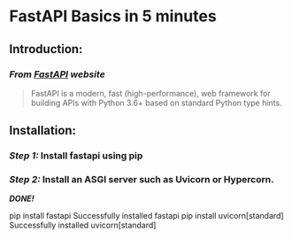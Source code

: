 # FastAPI Basics in 5 minutes

## Introduction:

### _From [FastAPI](https://fastapi.tiangolo.com/) website_

> FastAPI is a modern, fast (high-performance), web framework for building APIs with Python 3.6+ based on standard Python type hints.

## Installation:

### *Step 1:* **Install fastapi using pip**

### *Step 2:* **Install an ASGI server such as Uvicorn or Hypercorn.**

***DONE!***

<head>
    <link rel="stylesheet" href="assets/termynal.css">
    <link href="https://fonts.googleapis.com/css?family=Fira+Mono">
    </head>
<body>
    <div id="termynal" data-termynal>
        <span data-ty="input">pip install fastapi</span>
        <span data-ty="progress"></span>
        <span data-ty>Successfully installed fastapi</span>
        <span data-ty></span>
        <span data-ty="input">pip install uvicorn[standard]</span>
        <span data-ty="progress"></span>
        <span data-ty>Successfully installed uvicorn[standard]</span>
        <span data-ty></span>
    </div>
    <script src="assets/termynal.js" data-termynal-container="#termynal"></script>
</body>

